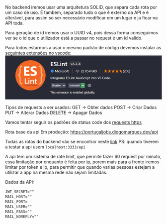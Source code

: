 No backend iremos usar uma arquitetura SOLID, que separa cada rota por um caso de uso. É também, separado tudo o que é externo da API e é alterável, para assim so ser necessário modificar em um lugar e ja ficar na API toda.

Para geração de id iremos usar o UUID v4, pois dessa forma conseguimos ver se o id que o utilizador está a passar no request é um id valido.

Para todos estarmos a usar o mesmo padrão de código devemos instalar as seguintes extensões no vscode:
![image.png](.attachments/image-236bb929-3e8b-4190-83c2-4956f32f961b.png)

Tipos de requests a ser usados:
GET -> Obter dados
POST -> Criar Dados
PUT -> Alterar Dados
DELETE -> Apagar Dados

Vamos tentar seguir os padrões de status code dos [requests https](https://developer.mozilla.org/en-US/docs/Web/HTTP/Status)

Rota base da api Em produção: https://portugaljobs.diogomarques.dev/api

Todas as rotas do backend vão se encontrar neste [link](https://app.getpostman.com/join-team?invite_code=df534ef693e164f4fd8b9941f14664be&target_code=7f56282bda0dab2b780abc6bea726240)
PS: quando tiverem a testar a api usem `localhost:3333/api`

A api tem um sistema de rate limit, que permite fazer 60 request por minuto, essa limitação por enquanto é feita por ip, porem mais para a frente iremos limitar por token e ip, para permitir que quando varias pessoas estejam a utilizar a app na mesma rede não sejam limitadas.

Dados da API:
```
JWT_SECRET=""
MAIL_HOST=""
MAIL_PORT=
MAIL_USER=""
MAIL_PASS=""
MAIL_NOREPLY=""
```